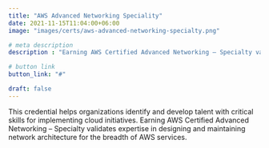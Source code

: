 ```yaml
---
title: "AWS Advanced Networking Speciality"
date: 2021-11-15T11:04:00+06:00
image: "images/certs/aws-advanced-networking-specialty.png"

# meta description
description : "Earning AWS Certified Advanced Networking – Specialty validates expertise in designing and maintaining network architecture for the breadth of AWS services."

# button link
button_link: "#"

draft: false
---
```


This credential helps organizations identify and develop talent with critical skills for implementing cloud initiatives. Earning AWS Certified Advanced Networking – Specialty validates expertise in designing and maintaining network architecture for the breadth of AWS services.
